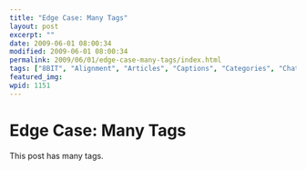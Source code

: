 ```yaml
---
title: "Edge Case: Many Tags"
layout: post
excerpt: ""
date: 2009-06-01 08:00:34
modified: 2009-06-01 08:00:34
permalink: 2009/06/01/edge-case-many-tags/index.html
tags: ["8BIT", "Alignment", "Articles", "Captions", "Categories", "Chat", "Codex", "Comments", "Content", "Css", "Dowork", "Edge Case", "Embeds", "Excerpt", "Fail", "Featured Image", "FTW", "Fun", "Gallery", "Html", "Image", "Jetpack", "Layout", "Link", "Love", "Markup", "Mothership", "Must Read", "Nailed It", "Pictures", "Post Formats", "Quote", "Shortcode", "Standard", "Success", "Swagger", "Tags", "Template", "Title", "Twitter", "Unseen", "Video", "Videopress", "WordPress", "Wordpress.tv", "Classic", "Edge Case"]
featured_img: 
wpid: 1151
---
```


# Edge Case: Many Tags

This post has many tags.